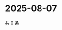 # 2025-08-07

共 0 条

<!-- BEGIN ZHIHUQUESTIONS -->
<!-- 最后更新时间 Thu Aug 07 2025 21:35:05 GMT+0800 (China Standard Time) -->

<!-- END ZHIHUQUESTIONS -->
